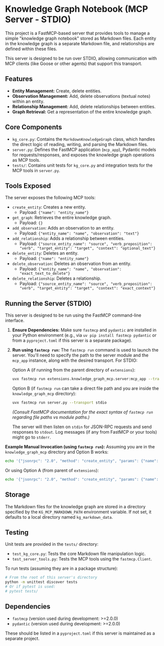 # Knowledge Graph Notebook (MCP Server - STDIO)

This project is a FastMCP-based server that provides tools to manage a simple "knowledge graph notebook" stored as Markdown files. Each entity in the knowledge graph is a separate Markdown file, and relationships are defined within these files.

This server is designed to be run over STDIO, allowing communication with MCP clients (like Goose or other agents) that support this transport.

## Features

*   **Entity Management:** Create, delete entities.
*   **Observation Management:** Add, delete observations (textual notes) within an entity.
*   **Relationship Management:** Add, delete relationships between entities.
*   **Graph Retrieval:** Get a representation of the entire knowledge graph.

## Core Components

*   `kg_core.py`: Contains the `MarkdownKnowledgeGraph` class, which handles the direct logic of reading, writing, and parsing the Markdown files.
*   `server.py`: Defines the FastMCP application (`mcp_app`), Pydantic models for requests/responses, and exposes the knowledge graph operations as MCP tools.
*   `tests/`: Contains unit tests for `kg_core.py` and integration tests for the MCP tools in `server.py`.

## Tools Exposed

The server exposes the following MCP tools:

*   `create_entity`: Creates a new entity.
    *   Payload: `{"name": "entity_name"}`
*   `get_graph`: Retrieves the entire knowledge graph.
    *   Payload: `{}`
*   `add_observation`: Adds an observation to an entity.
    *   Payload: `{"entity_name": "name", "observation": "text"}`
*   `add_relationship`: Adds a relationship between entities.
    *   Payload: `{"source_entity_name": "source", "verb_preposition": "verb", "target_entity": "target", "context": "optional_text"}`
*   `delete_entity`: Deletes an entity.
    *   Payload: `{"name": "entity_name"}`
*   `delete_observation`: Deletes an observation from an entity.
    *   Payload: `{"entity_name": "name", "observation": "exact_text_to_delete"}`
*   `delete_relationship`: Deletes a relationship.
    *   Payload: `{"source_entity_name": "source", "verb_preposition": "verb", "target_entity": "target", "context": "exact_context"}`

## Running the Server (STDIO)

This server is designed to be run using the FastMCP command-line interface.

1.  **Ensure Dependencies:** Make sure `fastmcp` and `pydantic` are installed in your Python environment (e.g., via `uv pip install fastmcp pydantic` or from a `pyproject.toml` if this server is a separate package).

2.  **Run using `fastmcp run`:**
    The `fastmcp run` command is used to launch the server. You'll need to specify the path to the server module and the `mcp_app` instance, along with the desired transport. For STDIO:

    Option A (if running from the parent directory of `extensions`):
    ```bash
    uvx fastmcp run extensions.knowledge_graph_mcp.server:mcp_app --transport stdio
    ```

    Option B (if `fastmcp run` can take a direct file path and you are inside the `knowledge_graph_mcp` directory):
    ```bash
    uvx fastmcp run server.py --transport stdio 
    ```
    *(Consult FastMCP documentation for the exact syntax of `fastmcp run` regarding file paths vs module paths.)*

    The server will then listen on `stdin` for JSON-RPC requests and send responses to `stdout`. Log messages (if any from FastMCP or your tools) might go to `stderr`.

**Example Manual Invocation (using `fastmcp run`):**
Assuming you are in the `knowledge_graph_mcp` directory and Option B works:
```bash
echo '{"jsonrpc": "2.0", "method": "create_entity", "params": {"name": "MyTestEntityFromSTDIO"}, "id": 1}' | uvx fastmcp run server.py --transport stdio
```
Or using Option A (from parent of `extensions`):
```bash
echo '{"jsonrpc": "2.0", "method": "create_entity", "params": {"name": "MyTestEntityFromSTDIO"}, "id": 1}' | uvx fastmcp run extensions.knowledge_graph_mcp.server:mcp_app --transport stdio
```

## Storage

The Markdown files for the knowledge graph are stored in a directory specified by the `KG_MCP_MARKDOWN_PATH` environment variable. If not set, it defaults to a local directory named `kg_markdown_data`.

## Testing

Unit tests are provided in the `tests/` directory:

*   `test_kg_core.py`: Tests the core Markdown file manipulation logic.
*   `test_server_tools.py`: Tests the MCP tools using the `fastmcp.Client`.

To run tests (assuming they are in a package structure):
```bash
# From the root of this server's directory
python -m unittest discover tests
# Or if pytest is used:
# pytest tests/
```

## Dependencies

*   `fastmcp` (version used during development: >=2.0.0)
*   `pydantic` (version used during development: >=2.0.0)

These should be listed in a `pyproject.toml` if this server is maintained as a separate project.
